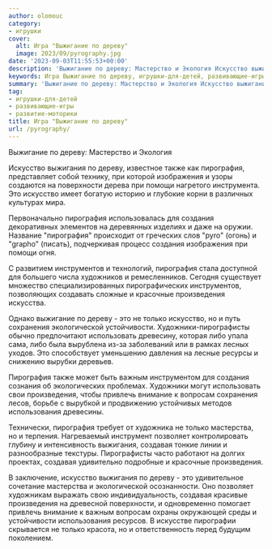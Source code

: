 ```yaml
---
author: olomouc
category:
- игрушки
cover:
  alt: Игра "Выжигание по дереву"
  image: 2023/09/pyrography.jpg
date: '2023-09-03T11:55:53+00:00'
description: 'Выжигание по дереву: Мастерство и Экология Искусство выжигания по дереву, известное также как пирография, представляет собой технику, при которой...'
keywords: Игра Выжигание по дереву, игрушки-для-детей, развивающие-игры, развитие-моторики, пирография, дереву, искусство, это, произведения, выжигания, создания, только, создавая, выжигание, также, изображения, поверхности, помощи, инструментов
summary: 'Выжигание по дереву: Мастерство и Экология Искусство выжигания по дереву, известное также как пирография, представляет собой технику, при которой...'
tag:
- игрушки-для-детей
- развивающие-игры
- развитие-моторики
title: Игра "Выжигание по дереву"
url: /pyrography/
---
```


Выжигание по дереву: Мастерство и Экология

Искусство выжигания по дереву, известное также как пирография, представляет собой технику, при которой изображения и узоры создаются на поверхности дерева при помощи нагретого инструмента. Это искусство имеет богатую историю и глубокие корни в различных культурах мира.

Первоначально пирография использовалась для создания декоративных элементов на деревянных изделиях и даже на оружии. Название "пирография" происходит от греческих слов "pyro" (огонь) и "grapho" (писать), подчеркивая процесс создания изображения при помощи огня.

С развитием инструментов и технологий, пирография стала доступной для большего числа художников и ремесленников. Сегодня существует множество специализированных пирографических инструментов, позволяющих создавать сложные и красочные произведения искусства.

Однако выжигание по дереву \- это не только искусство, но и путь сохранения экологической устойчивости. Художники-пирографисты обычно предпочитают использовать древесину, которая либо упала сама, либо была вырублена из-за заболеваний или в рамках лесных уходов. Это способствует уменьшению давления на лесные ресурсы и снижению вырубки деревьев.

Пирография также может быть важным инструментом для создания сознания об экологических проблемах. Художники могут использовать свои произведения, чтобы привлечь внимание к вопросам сохранения лесов, борьбе с вырубкой и продвижению устойчивых методов использования древесины.

Технически, пирография требует от художника не только мастерства, но и терпения. Нагреваемый инструмент позволяет контролировать глубину и интенсивность выжигания, создавая тонкие линии и разнообразные текстуры. Пирографисты часто работают на долгих проектах, создавая удивительно подробные и красочные произведения.

В заключение, искусство выжигания по дереву \- это удивительное сочетание мастерства и экологической осознанности. Оно позволяет художникам выражать свою индивидуальность, создавая красивые произведения на древесной поверхности, и одновременно помогает привлечь внимание к важным вопросам охраны окружающей среды и устойчивости использования ресурсов. В искусстве пирографии скрывается не только красота, но и ответственность перед будущим поколением.